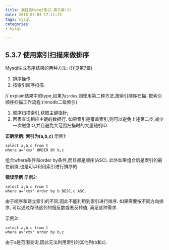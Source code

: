 ```yaml
---
title: 高性能Mysql笔记-第五章(2)
date: 2018-03-03 17:11:25
tags: mysql
categories:
- mysql

---
```


## 5.3.7 使用索引扫描来做排序
Mysql生成有序结果的两种方法: (详见第7章)
1. 排序操作. 
2. 按索引顺序扫描.

// explain结果中的type,如果为`index`,则使用第二种方法,按索引顺序扫描.
按索引顺序扫描工作流程:(Innodb二级索引)
1. 顺序扫描索引,获取主键指针;
2. 回表查询相应主键的数据行.
如果索引是覆盖索引,则可以避免上述第二步,减少一次磁盘IO,并且避免大范围扫描时的大量随机IO.

**正确示例:**
**索引为(a,b,c)**
示例1:
```
select a,b,c from t
where a='xxx' ORDER BY b,c
```
组合where条件和order by条件,而且都是顺序(ASC). 此外如果组合后是索引的最左前缀,也是可以利用索引进行排序的.

**错误示例**
示例2:
```
select a,b,c from t
where a='xxx' order by b DESC,c ASC.
```
由于顺序和建立索引的不同,因此不能利用到索引进行排序.
如果需要按不同方向排序, 可以通过存储这列的相反数或者反转值, 满足这种需求.

示例3:
```
select a,b,c from t
where a>'xxx' order by b,c
```
由于a是范围查询,因此无法利用索引的其他列(b和c).


